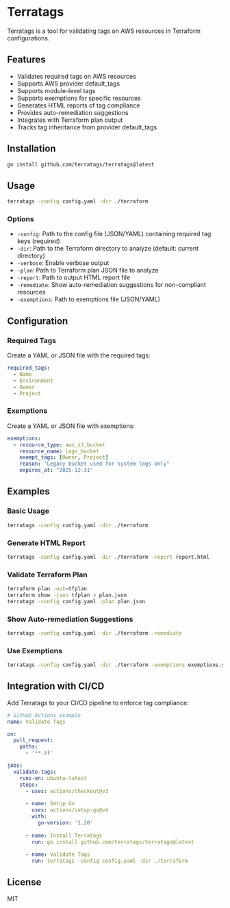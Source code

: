 # Terratags

Terratags is a tool for validating tags on AWS resources in Terraform configurations.

## Features

- Validates required tags on AWS resources
- Supports AWS provider default_tags
- Supports module-level tags
- Supports exemptions for specific resources
- Generates HTML reports of tag compliance
- Provides auto-remediation suggestions
- Integrates with Terraform plan output
- Tracks tag inheritance from provider default_tags

## Installation

```bash
go install github.com/terratags/terratags@latest
```

## Usage

```bash
terratags -config config.yaml -dir ./terraform
```

### Options

- `-config`: Path to the config file (JSON/YAML) containing required tag keys (required)
- `-dir`: Path to the Terraform directory to analyze (default: current directory)
- `-verbose`: Enable verbose output
- `-plan`: Path to Terraform plan JSON file to analyze
- `-report`: Path to output HTML report file
- `-remediate`: Show auto-remediation suggestions for non-compliant resources
- `-exemptions`: Path to exemptions file (JSON/YAML)

## Configuration

### Required Tags

Create a YAML or JSON file with the required tags:

```yaml
required_tags:
  - Name
  - Environment
  - Owner
  - Project
```

### Exemptions

Create a YAML or JSON file with exemptions:

```yaml
exemptions:
  - resource_type: aws_s3_bucket
    resource_name: logs_bucket
    exempt_tags: [Owner, Project]
    reason: "Legacy bucket used for system logs only"
    expires_at: "2025-12-31"
```

## Examples

### Basic Usage

```bash
terratags -config config.yaml -dir ./terraform
```

### Generate HTML Report

```bash
terratags -config config.yaml -dir ./terraform -report report.html
```

### Validate Terraform Plan

```bash
terraform plan -out=tfplan
terraform show -json tfplan > plan.json
terratags -config config.yaml -plan plan.json
```

### Show Auto-remediation Suggestions

```bash
terratags -config config.yaml -dir ./terraform -remediate
```

### Use Exemptions

```bash
terratags -config config.yaml -dir ./terraform -exemptions exemptions.yaml
```

## Integration with CI/CD

Add Terratags to your CI/CD pipeline to enforce tag compliance:

```yaml
# GitHub Actions example
name: Validate Tags

on:
  pull_request:
    paths:
      - '**.tf'

jobs:
  validate-tags:
    runs-on: ubuntu-latest
    steps:
      - uses: actions/checkout@v3
      
      - name: Setup Go
        uses: actions/setup-go@v4
        with:
          go-version: '1.20'
          
      - name: Install Terratags
        run: go install github.com/terratags/terratags@latest
        
      - name: Validate Tags
        run: terratags -config config.yaml -dir ./terraform
```

## License

MIT